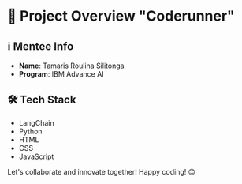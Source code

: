 # 🚀 Project Overview "Coderunner"

## ℹ️ Mentee Info

- **Name**: Tamaris Roulina Silitonga
- **Program**: IBM Advance AI
  
## 🛠️ Tech Stack

- LangChain
- Python
- HTML
- CSS
- JavaScript

Let's collaborate and innovate together! Happy coding! 😊
